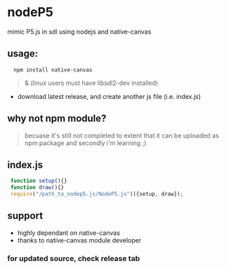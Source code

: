 # nodeP5
mimic P5.js in sdl using nodejs and native-canvas
## usage:
```shell
  npm install native-canvas
```
> & (linux users must have libsdl2-dev installed)

* download latest release, and create another js file (i.e. index.js)
## why not npm module?
> becuase it's still not completed to extent that it can be uploaded as npm package
> and secondly i'm learning ;)

## index.js
```js
 function setup(){}
 function draw(){}
 require("/path_to_nodep5.js/NodeP5.js")({setup, draw});
```
## support
 * highly dependant on native-canvas
 * thanks to native-canvas module developer

### for updated source, check release tab
